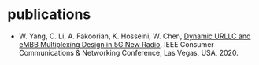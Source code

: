 # publications

* W. Yang, C. Li, A. Fakoorian, K. Hosseini, W. Chen, [Dynamic URLLC and eMBB Multiplexing Design in 5G New Radio](https://github.com/cpli/publications/blob/master/papers/PID6245575.pdf), IEEE Consumer Communications & Networking Conference, Las Vegas, USA, 2020.
